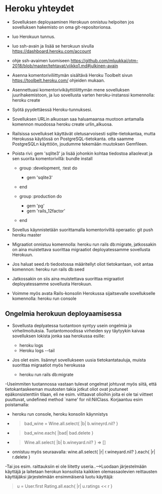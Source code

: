 # Heroku yhteydet

- Sovelluksen deployaaminen Herokuun onnistuu helpoiten jos sovelluksen hakemisto on oma git-repositorionsa.

- luo Herokuun tunnus.
- luo ssh-avain ja lisää se herokuun sivulla https://dashboard.heroku.com/account
- ohje ssh-avaimen luomiseen https://github.com/mluukkai/otm-2018/blob/master/tehtavat/viikko1.md#julkinen-avain
- Asenna komentoriviliittymän sisältävä Heroku Toolbelt sivun https://toolbelt.heroku.com/ ohjeiden mukaan.

- Asennettuasi komentorivikäyttöliittymän mene sovelluksen juurihakemistoon, ja luo sovellusta varten heroku-instanssi komennolla: heroku create
- Syötä pyydettäessä Heroku-tunnuksesi.
-  Sovelluksen URLin alkuosan saa haluamaansa muotoon antamalla komennon muodossa heroku create urlin_alkuosa.
- Railsissa sovellukset käyttävät oletusarvoisesti sqlite-tietokantaa, mutta Herokussa käytössä on PostgreSQL-tietokanta. otta saamme PostgreSQLn käyttöön, joudumme tekemään muutoksen Gemfileen.

- Poista rivi: gem 'sqlite3' ja lisää johonkin kohtaa tiedostoa allaolevat ja sen suorita komentorivillä: bundle install

  - group :development, :test do
    - gem 'sqlite3'
  - end

  - group :production do
    - gem 'pg'
    - gem 'rails_12factor'
  - end

- Sovellus käynnistetään suorittamalla komentoriviltä operaatio: git push heroku master
- Migraatiot onnistuu komennolla: heroku run rails db:migrate, jatkossakin on aina muistettava suorittaa migraatiot deployatessamme sovellusta Herokuun.
- Jos haluat seed.rb tiedostossa määritellyt oliot tietokantaan, voit antaa komennon: heroku run rails db:seed
- Jatkossakin on siis aina muistettava suorittaa migraatiot deployatessamme sovellusta Herokuun.

- Voimme myös avata Rails-konsolin Herokussa sijaitsevalle sovellukselle komennolla: heroku run console


## Ongelmia herokuun deployaamisessa

- Sovellusta deplyatessa tuotantoon syntyy usein ongelmia ja virheilmoituksia.  Tuotantomoodissa virheiden syy täytyykin kaivaa
sovelluksen lokista jonka saa herokussa esille:

  - heroku logs 
  - Heroku logs --tail

- Jos olet esim. lisännyt sovellukseen uusia tietokantatauluja, muista suorittaa migraatiot myös herokussa
    - heroku run rails db:migrate
    
-Useimmiten tuotannossa vastaan tulevat ongelmat johtuvat myös siitä, että tietokantaskeeman muutosten takia jotkut oliot ovat joutuneet epäkonsistenttiin tilaan, eli ne esim. viittaavat olioihin joita ei ole tai viitteet puuttuvat, 
undefined method `name' for nil:NilClass. Korjaantuu esim poistamalla:

  - heroku run console,  heroku konsolin käynnistys
  - >bad_wine =  Wine.all.select{ |b| b.wineyrd.nil? }
  - >bad_wine.each{ |bad| bad.delete }
  - >Wine.all.select{ |b| b.wineyard.nil? }
=> []
  - onnistuu myös seuraavalla: wine.all.select{ |r| r.wineyard.nil? }.each{ |r| r.delete }
  
-Tai jos esim. raittauksiin ei ole liitetty useria..-->Luodaan järjestelmään käyttäjä ja laitetaan herokun konsolista kaikkien olemassaolevien reittausten käyttäjäksi järjestelmään ensimmäisenä luotu käyttäjä:

> u = User.first
> Rating.all.each{ |r| u.ratings << r }

